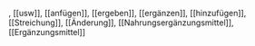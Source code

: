 , [[usw]], [[anfügen]], [[ergeben]], [[ergänzen]], [[hinzufügen]], [[Streichung]], [[Änderung]], [[Nahrungsergänzungsmittel]], [[Ergänzungsmittel]]
